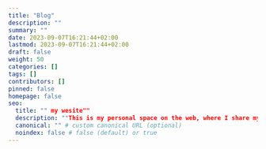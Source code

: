 ```yaml
---
title: "Blog"
description: ""
summary: ""
date: 2023-09-07T16:21:44+02:00
lastmod: 2023-09-07T16:21:44+02:00
draft: false
weight: 50
categories: []
tags: []
contributors: []
pinned: false
homepage: false
seo:
  title: "" my wesite""
  description: ""This is my personal space on the web, where I share my passions, experiences, and insights. From personal stories and creative ideas to tips and reflections on everyday life, my blog is a window into my thoughts and journey. Join me as I explore topics that matter, spark curiosity, and celebrate the little moments that make life meaningful."" 
  canonical: "" # custom canonical URL (optional)
  noindex: false # false (default) or true
---
```

